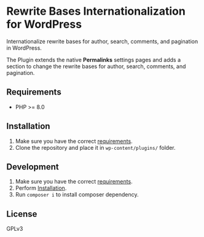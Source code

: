 # Rewrite Bases Internationalization for WordPress

Internationalize rewrite bases for author, search, comments, and pagination in WordPress.

The Plugin extends the native **Permalinks** settings pages and adds a section to change the rewrite bases for author, search, comments, and pagination.

## Requirements

* PHP >= 8.0

## Installation

1. Make sure you have the correct [requirements](#requirements).
2. Clone the repository and place it in `wp-content/plugins/` folder.

## Development

1. Make sure you have the correct [requirements](#requirements).
2. Perform [Installation](#installation).
3. Run `composer i` to install composer dependency.

## License

GPLv3
